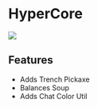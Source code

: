 # HyperCore
[![](https://img.shields.io/travis/HypeBeastMC/Hypercore.svg?style=flat-square)](https://github.com/HypeBeastMC/Hypercore)

## Features
* Adds Trench Pickaxe
* Balances Soup
* Adds Chat Color Util
